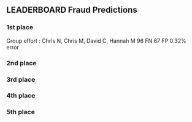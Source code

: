 ## LEADERBOARD Fraud Predictions 

### 1st place
Group effort : Chris N, Chris M, David C, Hannah M 
96 FN 
67 FP 
0.32% error 
### 2nd place

### 3rd place

### 4th place 

### 5th place
